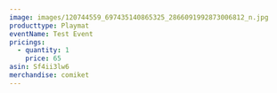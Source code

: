 ```yaml
---
image: images/120744559_697435140865325_2866091992873006812_n.jpg
producttype: Playmat
eventName: Test Event
pricings:
  - quantity: 1
    price: 65
asin: Sf4ii3lw6
merchandise: comiket
---
```

